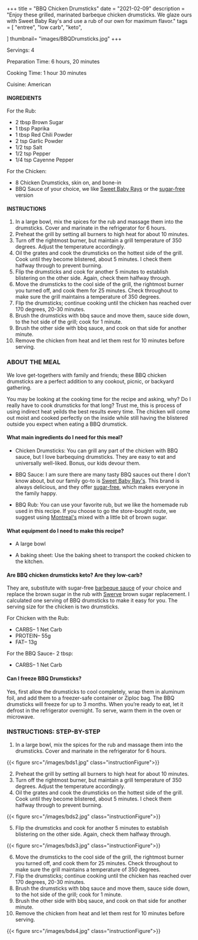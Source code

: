 +++
title = "BBQ Chicken Drumsticks"
date = "2021-02-09"
description = "Enjoy these grilled, marinated barbeque chicken drumsticks. We glaze ours with Sweet Baby Ray's and use a rub of our own for maximum flavor."
tags = [
    "entree",
    "low carb",
    "keto",
    
]
thumbnail= "images/BBQDrumsticks.jpg"
+++

Servings: 4 <!--more-->

Preparation Time: 6 hours, 20 minutes

Cooking Time: 1 hour 30 minutes

Cuisine: American

#### INGREDIENTS 

For the Rub: 

* 2 tbsp Brown Sugar
* 1 tbsp Paprika
* 1 tbsp Red Chili Powder
* 2 tsp Garlic Powder
* 1/2 tsp Salt
* 1/2 tsp Pepper
* 1/4 tsp Cayenne Pepper

For the Chicken: 

* 8 Chicken Drumsticks, skin on, and bone-in
* BBQ Sauce of your choice, we like [Sweet Baby Rays](https://amzn.to/2NsxauJ) or the [sugar-free](https://amzn.to/2MYvhWR) version

#### INSTRUCTIONS

1. In a large bowl, mix the spices for the rub and massage them into the drumsticks. Cover and marinate in the refrigerator for 6 hours.
2. Preheat the grill by setting all burners to high heat for about 10 minutes.
3. Turn off the rightmost burner, but maintain a grill temperature of 350 degrees. Adjust the temperature accordingly.
4. Oil the grates and cook the drumsticks on the hottest side of the grill. Cook until they become blistered, about 5 minutes. I check them halfway through to prevent burning. 
5. Flip the drumsticks and cook for another 5 minutes to establish blistering on the other side. Again, check them halfway through. 
6. Move the drumsticks to the cool side of the grill, the rightmost burner you turned off, and cook them for 25 minutes. Check throughout to make sure the grill maintains a temperature of 350 degrees. 
7. Flip the drumsticks; continue cooking until the chicken has reached over 170 degrees, 20-30 minutes.
8. Brush the drumsticks with bbq sauce and move them, sauce side down, to the hot side of the grill; cook for 1 minute. 
9. Brush the other side with bbq sauce, and cook on that side for another minute.  
10. Remove the chicken from heat and let them rest for 10 minutes before serving.

### ABOUT THE MEAL 

We love get-togethers with family and friends; these BBQ chicken drumsticks are a perfect addition to any cookout, picnic, or backyard gathering. 

You may be looking at the cooking time for the recipe and asking, why? Do I really have to cook drumsticks for that long? Trust me, this is process of using indirect heat yeilds the best results every time. The chicken will come out moist and cooked perfectly on the inside while still having the blistered outside you expect when eating a BBQ drumstick. 

#### What main ingredients do I need for this meal?

* Chicken Drumsticks: You can grill any part of the chicken with BBQ sauce, but I love barbequing drumsticks. They are easy to eat and universally well-liked. Bonus, our kids devour them. 

* BBQ Sauce: I am sure there are many tasty BBQ sauces out there I don't know about, but our family go-to is [Sweet Baby Ray's](https://amzn.to/2NsxauJ). This brand is always delicious, and they offer [sugar-free](https://amzn.to/2MYvhWR), which makes everyone in the family happy. 

* BBQ Rub: You can use your favorite rub, but we like the homemade rub used in this recipe. If you choose to go the store-bought route, we suggest using [Montreal's](https://amzn.to/2QOX1P8) mixed with a little bit of brown sugar.

#### What equipment do I need to make this recipe?

* A large bowl 

* A baking sheet: Use the baking sheet to transport the cooked chicken to the kitchen. 

#### Are BBQ chicken drumsticks keto? Are they low-carb?

They are, substitute with sugar-free [barbeque sauce](https://amzn.to/2MYvhWR) of your choice and replace the brown sugar in the rub with [Swerve](https://amzn.to/39rvQQS) brown sugar replacement. I calculated one serving of BBQ drumsticks to make it easy for you. The serving size for the chicken is two drumsticks. 

For Chicken with the Rub: 

* CARBS– 1 Net Carb
* PROTEIN– 55g
* FAT– 13g

For the BBQ Sauce- 2 tbsp: 

* CARBS– 1 Net Carb 

#### Can I freeze BBQ Drumsticks?

Yes, first allow the drumsticks to cool completely, wrap them in aluminum foil, and add them to a freezer-safe container or Ziploc bag. The BBQ drumsticks will freeze for up to 3 months. When you’re ready to eat, let it defrost in the refrigerator overnight. To serve, warm them in the oven or microwave. 

### INSTRUCTIONS: STEP-BY-STEP 

1. In a large bowl, mix the spices for the rub and massage them into the drumsticks. Cover and marinate in the refrigerator for 6 hours.

{{< figure src="/images/bds1.jpg" class="instructionFigure">}}

2. Preheat the grill by setting all burners to high heat for about 10 minutes.
3. Turn off the rightmost burner, but maintain a grill temperature of 350 degrees. Adjust the temperature accordingly.
4. Oil the grates and cook the drumsticks on the hottest side of the grill. Cook until they become blistered, about 5 minutes. I check them halfway through to prevent burning. 

{{< figure src="/images/bds2.jpg" class="instructionFigure">}}

5. Flip the drumsticks and cook for another 5 minutes to establish blistering on the other side. Again, check them halfway through. 

{{< figure src="/images/bds3.jpg" class="instructionFigure">}}

6. Move the drumsticks to the cool side of the grill, the rightmost burner you turned off, and cook them for 25 minutes. Check throughout to make sure the grill maintains a temperature of 350 degrees. 
7. Flip the drumsticks; continue cooking until the chicken has reached over 170 degrees, 20-30 minutes.
8. Brush the drumsticks with bbq sauce and move them, sauce side down, to the hot side of the grill; cook for 1 minute. 
9. Brush the other side with bbq sauce, and cook on that side for another minute.  
10. Remove the chicken from heat and let them rest for 10 minutes before serving.

{{< figure src="/images/bds4.jpg" class="instructionFigure">}}
